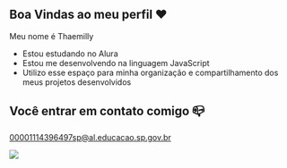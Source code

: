 ## Boa Vindas ao meu perfil ❤

Meu nome é Thaemilly

- Estou estudando no Alura
- Estou me desenvolvendo na linguagem JavaScript
- Utilizo esse espaço para minha organização e compartilhamento dos meus projetos desenvolvidos

## Você entrar em contato comigo 📪

00001114396497sp@al.educacao.sp.gov.br

 ![](https://media1.tenor.com/m/ESZiZA8o418AAAAC/one-piece-luffy-gear-5.gif)
